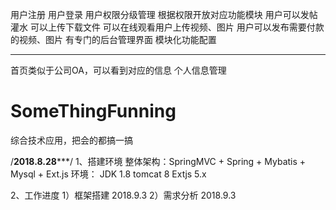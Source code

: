 用户注册
用户登录
用户权限分级管理
根据权限开放对应功能模块
用户可以发帖灌水
可以上传下载文件
可以在线观看用户上传视频、图片
用户可以发布需要付款的视频、图片
有专门的后台管理界面
模块化功能配置


---------------------------------
首页类似于公司OA，可以看到对应的信息
个人信息管理


# SomeThingFunning
综合技术应用，把会的都搞一搞

/******2018.8.28*********/
1、搭建环境
   整体架构：SpringMVC + Spring + Mybatis + Mysql + Ext.js
   环境：
       JDK 1.8
       tomcat 8
       Extjs 5.x

2、工作进度
  1）框架搭建 2018.9.3
  2）需求分析 2018.9.3
